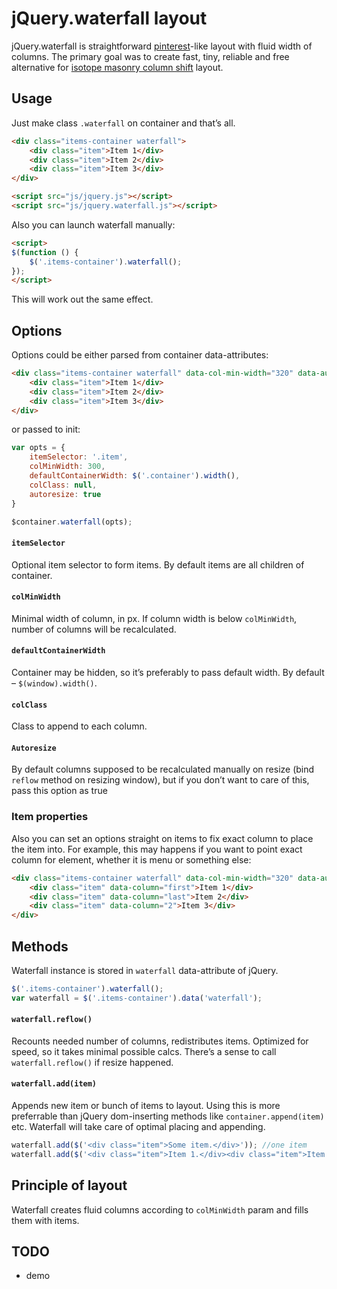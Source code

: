 # jQuery.waterfall layout

jQuery.waterfall is straightforward <a href="http://pinterest.com">pinterest</a>-like layout with fluid width of columns. The primary goal was to create fast, tiny, reliable and free alternative for <a href="http://isotope.metafizzy.co/custom-layout-modes/masonry-column-shift.html">isotope masonry column shift</a> layout.

## Usage

Just make class `.waterfall` on container and that’s all.
```html
<div class="items-container waterfall">
	<div class="item">Item 1</div>
	<div class="item">Item 2</div>
	<div class="item">Item 3</div>
</div>

<script src="js/jquery.js"></script>
<script src="js/jquery.waterfall.js"></script>
```

Also you can launch waterfall manually:
```html
<script>
$(function () {
	$('.items-container').waterfall();
});
</script>
```
This will work out the same effect.

## Options

Options could be either parsed from container data-attributes:
```html
<div class="items-container waterfall" data-col-min-width="320" data-autoresize="true">
	<div class="item">Item 1</div>
	<div class="item">Item 2</div>
	<div class="item">Item 3</div>
</div>
```
or passed to init:
```javascript
var opts = {
	itemSelector: '.item',
	colMinWidth: 300,
	defaultContainerWidth: $('.container').width(),
	colClass: null,
	autoresize: true
}

$container.waterfall(opts);
```
#### `itemSelector`
Optional item selector to form items. By default items are all children of container.

#### `colMinWidth`
Minimal width of column, in px. If column width is below `colMinWidth`, number of columns will be recalculated.

#### `defaultContainerWidth`
Container may be hidden, so it’s preferably to pass default width. By default – `$(window).width()`.

#### `colClass`
Class to append to each column.

#### `Autoresize`
By default columns supposed to be recalculated manually on resize (bind `reflow` method on resizing window), but if you don’t want to care of this, pass this option as true

### Item properties
Also you can set an options straight on items to fix exact column to place the item into. For example, this may happens if you want to point exact column for element, whether it is menu or something else:
```html
<div class="items-container waterfall" data-col-min-width="320" data-autoresize="true">
	<div class="item" data-column="first">Item 1</div>
	<div class="item" data-column="last">Item 2</div>
	<div class="item" data-column="2">Item 3</div>
</div>
```


## Methods

Waterfall instance is stored in `waterfall` data-attribute of jQuery.
```javascript
$('.items-container').waterfall();
var waterfall = $('.items-container').data('waterfall');
```

#### `waterfall.reflow()` 
Recounts needed number of columns, redistributes items. Optimized for speed, so it takes minimal possible calcs.
There’s a sense to call `waterfall.reflow()` if resize happened.

#### `waterfall.add(item)` 
Appends new item or bunch of items to layout. Using this is more preferrable than jQuery dom-inserting methods like `container.append(item)` etc.
Waterfall will take care of optimal placing and appending.

```javascript
waterfall.add($('<div class="item">Some item.</div>')); //one item
waterfall.add($('<div class="item">Item 1.</div><div class="item">Item 2.</div>')); //few items
```

## Principle of layout

Waterfall creates fluid columns according to `colMinWidth` param and fills them with items.

## TODO
* demo


